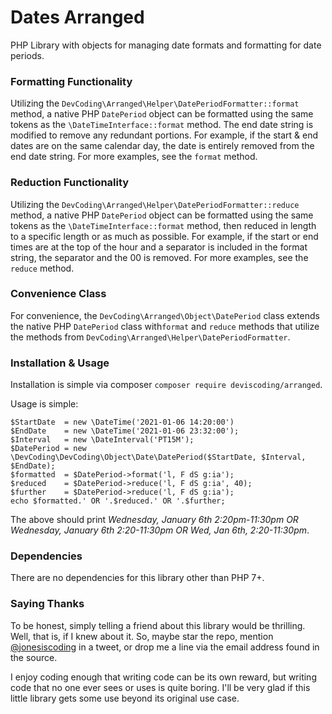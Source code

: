# Dates Arranged
PHP Library with objects for managing date formats and formatting for date periods.

### Formatting Functionality

Utilizing the `DevCoding\Arranged\Helper\DatePeriodFormatter::format` method, a native PHP `DatePeriod` object can be
formatted using the same tokens as the `\DateTimeInterface::format` method. The end date string is modified to remove
any redundant portions.  For example, if the start & end dates are on the same calendar day, the date is entirely
removed from the end date string. For more examples, see the `format` method.

### Reduction Functionality

Utilizing the `DevCoding\Arranged\Helper\DatePeriodFormatter::reduce` method, a native PHP `DatePeriod` object can be
formatted using the same tokens as the `\DateTimeInterface::format` method, then reduced in length to a specific length
or as much as possible. For example, if the start or end times are at the top of the hour and a separator is included
in the format string, the separator and the 00 is removed. For more examples, see the `reduce` method.

### Convenience Class

For convenience, the `DevCoding\Arranged\Object\DatePeriod` class extends the native PHP `DatePeriod` class with`format` 
and `reduce` methods that utilize the methods from `DevCoding\Arranged\Helper\DatePeriodFormatter`.

### Installation & Usage

Installation is simple via composer `composer require deviscoding/arranged`.

Usage is simple:

    $StartDate  = new \DateTime('2021-01-06 14:20:00')
    $EndDate    = new \DateTime('2021-01-06 23:32:00');
    $Interval   = new \DateInterval('PT15M');
    $DatePeriod = new \DevCoding\DevCoding\Object\Date\DatePeriod($StartDate, $Interval, $EndDate);
    $formatted  = $DatePeriod->format('l, F dS g:ia');
    $reduced    = $DatePeriod->reduce('l, F dS g:ia', 40);
    $further    = $DatePeriod->reduce('l, F dS g:ia');
    echo $formatted.' OR '.$reduced.' OR '.$further;

The above should print *Wednesday, January 6th 2:20pm-11:30pm OR Wednesday, January 6th 2:20-11:30pm OR Wed, Jan 6th, 
2:20-11:30pm*.

### Dependencies
There are no dependencies for this library other than PHP 7+.

### Saying Thanks
To be honest, simply telling a friend about this library would be thrilling. Well, that is, if I knew about it. So,
maybe star the repo, mention [@jonesiscoding](https://twitter.com/jonesiscoding/) in a tweet, or drop me a line via
the email address found in the source.

I enjoy coding enough that writing code can be its own reward, but writing code that no one ever sees or uses is
quite boring. I'll be very glad if this little library gets some use beyond its original use case.
